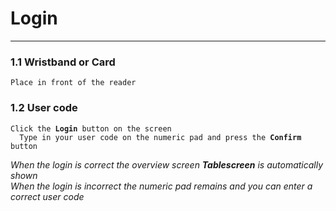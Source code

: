 # **Login**    
***
### 1.1 **Wristband or Card**
<pre><code>Place in front of the reader</code></pre>
### 1.2 **User code**    
  <pre><code>Click the <b>Login</b> button on the screen   
  Type in your user code on the numeric pad and press the <strong>Confirm</strong> button</code></pre>

*When the login is correct the overview screen **Tablescreen** is automatically shown  
When the login is incorrect the numeric pad remains and you can enter a correct user code* 

